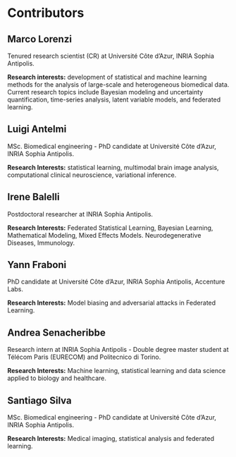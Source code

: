 # Contributors

## Marco Lorenzi
Tenured research scientist (CR) at Université Côte d’Azur, INRIA Sophia Antipolis.

**Research interests:** development of statistical and machine learning methods for the analysis of large-scale and heterogeneous biomedical data. Current research topics include Bayesian modeling and uncertainty quantification, time-series analysis, latent variable models, and federated learning.

<a href="https://marcolorenzi.github.io/" target="_blank"><i class="fas fa-link"></i></a>


## Luigi Antelmi
MSc. Biomedical engineering - PhD candidate at Université Côte d’Azur, INRIA Sophia Antipolis.

**Research Interests:** statistical learning, multimodal brain image analysis, computational clinical neuroscience, variational inference.

<a href="https://github.com/ggbioing" target="_blank"><i class="fab fa-github-square"></i></a>
<a href="https://www.linkedin.com/in/ggbioing/" target="_blank"><i class="fab fa-linkedin"></i></a>
<a href="https://twitter.com/ggbioing" target="_blank"><i class="fab fa-twitter-square"></i></a>



## Irene Balelli
Postdoctoral researcher at INRIA Sophia Antipolis.

**Research Interests:** Federated Statistical Learning, Bayesian Learning, Mathematical Modeling, Mixed Effects Models. Neurodegenerative Diseases, Immunology.

<a href="https://irenebalelli.wixsite.com/site" target="_blank"><i class="fas fa-link"></i></a>


## Yann Fraboni
PhD candidate at Université Côte d’Azur, INRIA Sophia Antipolis, Accenture Labs.

**Research Interests:** Model biasing and adversarial attacks in Federated Learning.

<a href="https://www.linkedin.com/in/yannfraboni" target="_blank"><i class="fab fa-linkedin"></i></a>

## Andrea Senacheribbe
Research intern at INRIA Sophia Antipolis - Double degree master student at Télécom Paris (EURECOM) and Politecnico di Torino.

**Research Interests:** Machine learning, statistical learning and data science applied to biology and healthcare.

<a href="https://github.com/asena/" target="_blank"><i class="fab fa-github-square"></i></a>
<a href="https://www.linkedin.com/in/andrea-senacheribbe/" target="_blank"><i class="fab fa-linkedin"></i></a>


## Santiago Silva
MSc. Biomedical engineering - PhD candidate at Université Côte d’Azur, INRIA Sophia Antipolis.

**Research Interests:** Medical imaging, statistical analysis and federated learning.

<a href="https://www.researchgate.net/profile/Santiago_Silva_Rincon" target="_blank"><i class="fab fa-researchgate"></i></a>
<a href="https://gitlab.inria.fr/ssilvari/" target="_blank"><i class="fab fa-gitlab"></i></a>
<a href="https://github.com/sssilvar/" target="_blank"><i class="fab fa-github-square"></i></a>
<a href="https://www.linkedin.com/in/baterosmith/" target="_blank"><i class="fab fa-linkedin"></i></a>